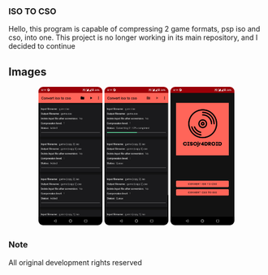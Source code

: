 ### ISO TO CSO 

Hello, this program is capable of compressing 2 game formats, psp iso and cso, into one. This project is no longer working in its main repository, and I decided to continue 

## Images 

<div align = "center">
	<img style="width: 25%; height: 80%; margin-bottom :2px; border-radius :9px; " src="https://raw.githubusercontent.com/appt2/iso-to-cso/main/img/games-added.jpg">
    <img style="width: 25%; height: 80%; margin-bottom :2px; border-radius :9px;  " src="https://raw.githubusercontent.com/appt2/iso-to-cso/main/img/games-converting.jpg">
    <img style="width: 25%; height: 80%; margin-bottom :2px; border-radius :9px; " src="https://raw.githubusercontent.com/appt2/iso-to-cso/main/img/mainscreen.jpg">
</div>




### Note 

All original development rights reserved